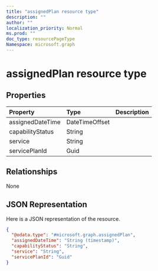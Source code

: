 ```yaml
---
title: "assignedPlan resource type"
description: ""
author: ""
localization_priority: Normal
ms.prod: ""
doc_type: resourcePageType
Namespace: microsoft.graph
---
```



# assignedPlan resource type



## Properties
|Property|Type|Description|
|:---|:---|:---|
|assignedDateTime|DateTimeOffset||
|capabilityStatus|String||
|service|String||
|servicePlanId|Guid||

## Relationships
None

## JSON Representation
Here is a JSON representation of the resource.
<!-- {
  "blockType": "resource",
  "@odata.type": "microsoft.graph.assignedPlan"
}
-->
``` json
{
  "@odata.type": "#microsoft.graph.assignedPlan",
  "assignedDateTime": "String (timestamp)",
  "capabilityStatus": "String",
  "service": "String",
  "servicePlanId": "Guid"
}
```

